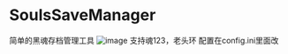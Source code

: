 # SoulsSaveManager
简单的黑魂存档管理工具
![image](https://user-images.githubusercontent.com/42969918/211124719-16a2b29e-d4a4-484b-b043-8a8372307975.png)
支持魂123，老头环
配置在config.ini里面改
